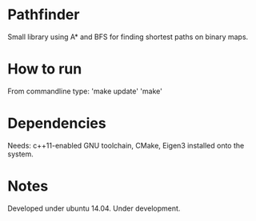 Pathfinder
==========

Small library using A* and BFS for finding shortest paths on binary maps.

How to run
==========

From commandline type:
'make update'
'make'

Dependencies
============

Needs:
c++11-enabled GNU toolchain, CMake, Eigen3 installed onto the system.

Notes
=====

Developed under ubuntu 14.04.
Under development.
